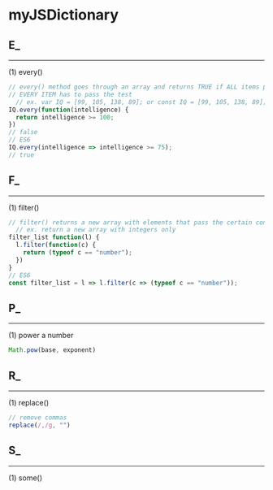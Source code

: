# myJSDictionary

## **E_**
***
(1) every()
```js
// every() method goes through an array and returns TRUE if ALL items pass the test or FALSE if not.
// EVERY ITEM has to pass the test
  // ex. var IQ = [99, 105, 138, 89]; or const IQ = [99, 105, 138, 89];
IQ.every(function(intelligence) {
  return intelligence >= 100;
})
// false
// ES6
IQ.every(intelligence => intelligence >= 75);
// true
```


## **F_**
***
(1) filter()
```js
// filter() returns a new array with elements that pass the certain condition
  // ex. return a new array with integers only
filter_list function(l) {
  l.filter(function(c) {
    return (typeof c == "number");
  })
}
// ES6
const filter_list = l => l.filter(c => (typeof c == "number"));
```

## **P_**
***
(1) power a number
```js
Math.pow(base, exponent)
```

## **R_**
***
(1) replace()
```js
// remove commas
replace(/,/g, "")
```

## **S_**
***
(1) some()
```js

```
